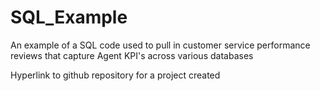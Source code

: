 # SQL_Example
An example of a SQL code used to pull in customer service performance reviews that capture Agent KPI's across various databases

Hyperlink to github repository for a project created

